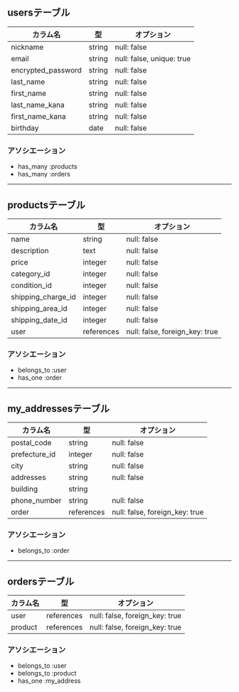 ## usersテーブル

| カラム名 | 型 | オプション |
| --- | --- | --- |
| nickname | string | null: false |
| email | string | null: false, unique: true |
| encrypted_password | string | null: false |
| last_name | string | null: false |
| first_name | string | null: false |
| last_name_kana | string | null: false |
| first_name_kana | string | null: false |
| birthday | date | null: false |

### アソシエーション

- has_many :products
- has_many :orders

---

## productsテーブル

| カラム名 | 型 | オプション |
| --- | --- | --- |
| name | string | null: false |
| description | text | null: false |
| price | integer | null: false |
| category_id | integer | null: false |
| condition_id | integer | null: false |
| shipping_charge_id | integer | null: false |
| shipping_area_id | integer | null: false |
| shipping_date_id | integer | null: false |
| user | references | null: false, foreign_key: true |

### アソシエーション

- belongs_to :user
- has_one :order

---

## my_addressesテーブル

| カラム名 | 型 | オプション |
| --- | --- | --- |
| postal_code | string | null: false |
| prefecture_id | integer | null: false |
| city | string | null: false |
| addresses | string | null: false |
| building | string |  |
| phone_number | string | null: false |
| order | references | null: false, foreign_key: true |

### アソシエーション

- belongs_to :order

---

## ordersテーブル

| カラム名 | 型 | オプション |
| --- | --- | --- |
| user | references | null: false, foreign_key: true |
| product | references | null: false, foreign_key: true |

### アソシエーション

- belongs_to :user
- belongs_to :product
- has_one :my_address
